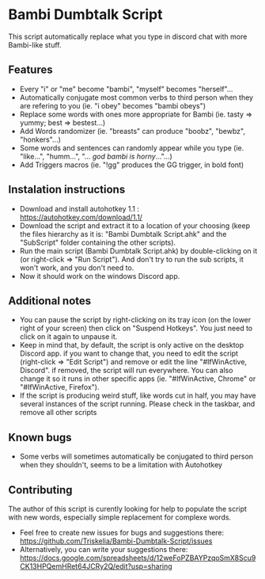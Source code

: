 # Bambi Dumbtalk Script

This script automatically replace what you type in discord chat with more Bambi-like stuff.

## Features
- Every "i" or "me" become "bambi", "myself" becomes "herself"...
- Automatically conjugate most common verbs to third person when they are refering to you (ie. "i obey" becomes "bambi obeys")
- Replace some words with ones more appropriate for Bambi (ie. tasty => yummy; best => bestest...)
- Add Words randomizer (ie. "breasts" can produce "boobz", "bewbz", "honkers"...)
- Some words and sentences can randomly appear while you type (ie. "like...", "humm...", "... *god bambi is horny*..."...) 
- Add Triggers macros (ie. "!gg" produces the GG trigger, in bold font)

## Instalation instructions
- Download and install autohotkey 1.1 : https://autohotkey.com/download/1.1/
- Download the script and extract it to a location of your choosing (keep the files hierarchy as it is: "Bambi Dumbtalk Script.ahk" and the "SubScript" folder containing the other scripts).
- Run the main script (Bambi Dumbtalk Script.ahk) by double-clicking on it (or right-click => "Run Script"). And don't try to run the sub scripts, it won't work, and you don't need to.
- Now it should work on the windows Discord app.

## Additional notes
- You can pause the script by right-clicking on its tray icon (on the lower right of your screen) then click on "Suspend Hotkeys". You just need to click on it again to unpause it.
- Keep in mind that, by default, the script is only active on the desktop Discord app. if you want to change that, you need to edit the script (right-click => "Edit Script") and remove or edit the line "#IfWinActive, Discord". if removed, the script will run everywhere. You can also change it so it runs in other specific apps (ie. "#IfWinActive, Chrome" or "#IfWinActive, Firefox").
- If the script is producing weird stuff, like words cut in half, you may have several instances of the script running. Please check in the taskbar, and remove all other scripts

## Known bugs
- Some verbs will sometimes automatically be conjugated to third person when they shouldn't, seems to be a limitation with Autohotkey

## Contributing
The author of this script is curently looking for help to populate the script with new words, especially simple replacement for complexe words.
- Feel free to create new issues for bugs and suggestions there: https://github.com/Triskelia/Bambi-Dumbtalk-Script/issues
- Alternatively, you can write your suggestions there: https://docs.google.com/spreadsheets/d/12weFoPZBAYPzqoSmX8Scu9CK13HPQemHRet64JCRy2Q/edit?usp=sharing
